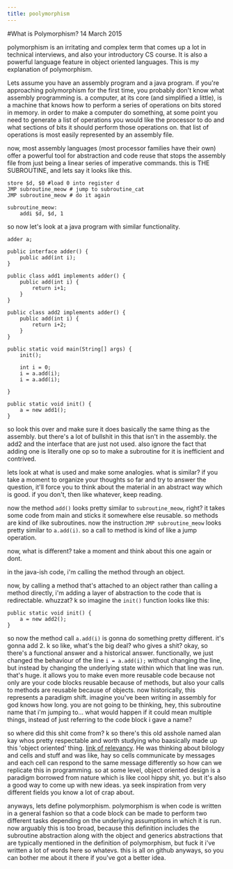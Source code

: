 ```yaml
---
title: poolymorphism
---
```


#What is Polymorphism?  14 March 2015

polymorphism is an irritating and complex term that comes up a lot in technical interviews, and also your introductory CS course.  It is also a powerful language feature in object oriented languages.  This is my explanation of polymorphism.

Lets assume you have an assembly program and a java program.  if you're approaching polymorphism for the first time, you probably don't know what assembly programming is.  a computer, at its core (and simplified a little), is a machine that knows how to perform a series of operations on bits stored in memory.  in order to make a computer do something, at some point you need to generate a list of operations you would like the processor to do and what sections of bits it should perform those operations on.  that list of operations is most easily represented by an assembly file.

now, most assembly languages (most processor families have their own) offer a powerful tool for abstraction and code reuse that stops the assembly file from just being a linear series of imperative commands.  this is THE SUBROUTINE, and lets say it looks like this.

    store $d, $0 #load 0 into register d
    JMP subroutine_meow # jump to subroutine_cat
    JMP subroutine_meow # do it again

    subroutine_meow:
        addi $d, $d, 1 

so now let's look at a java program with similar functionality.

    adder a;

    public interface adder() {
        public add(int i);
    }

    public class add1 implements adder() {
        public add(int i) {
            return i+1;
        }
    }

    public class add2 implements adder() {
        public add(int i) {
            return i+2;
        }
    }

    public static void main(String[] args) {
        init();

        int i = 0;
        i = a.add(i);
        i = a.add(i);

    }

    public static void init() {
        a = new add1();
    }

so look this over and make sure it does basically the same thing as the assembly.  but there's a lot of bullshit in this that isn't in the assembly.  the add2 and the interface that are just not used.  also ignore the fact that adding one is literally one op so to make a subroutine for it is inefficient and contrived.

lets look at what is used and make some analogies.  what is similar?  if you take a moment to organize your thoughts so far and try to answer the question, it'll force you to think about the material in an abstract way which is good.  if you don't, then like whatever, keep reading.

now the method `add()` looks pretty similar to `subroutine_meow`, right?  it takes some code from main and sticks it somewhere else reusable.  so methods are kind of ilke subroutines.  now the instruction `JMP subroutine_meow` looks pretty similar to `a.add(i)`.  so a call to method is kind of like a jump operation.

now, what is different?  take a moment and think about this one again or dont.

in the java-ish code, i'm calling the method through an object.

now, by calling a method that's attached to an object rather than calling a method directly, i'm adding a layer of abstraction to the code that is redirectable.  whuzzat?  k so imagine the `init()` function looks like this:

    public static void init() {
        a = new add2();
    }

so now the method call `a.add(i)` is gonna do something pretty different.  it's gonna add 2.  k so like, what's the big deal?  who gives a shit?  okay, so there's a functional answer and a historical answer.  functionally, we just changed the behaviour of the line `i = a.add(i);` without changing the line, but instead by changing the underlying state within which that line was run.  that's huge.  it allows you to make even more reusable code because not only are your code blocks reusable because of methods, but also your calls to methods are reusable because of objects.  now historically, this represents a paradigm shift.  imagine you've been writing in assembly for god knows how long.  you are not going to be thinking, hey, this subroutine name that i'm jumping to... what would happen if it could mean multiple things, instead of just referring to the code block i gave a name?

so where did this shit come from?  k so there's this old asshole named alan kay whos pretty respectable and worth studying who baasically made up this 'object oriented' thing.  [link of relevancy](http://userpage.fu-berlin.de/~ram/pub/pub_jf47ht81Ht/doc_kay_oop_en).  He was thinking about bilology and cells and stuff and was like, hay so cells communicate by messages and each cell can respond to the same message differently so how can we replicate this in programming.  so at some level, object oriented design is a paradigm borrowed from nature which is like cool hippy shit, yo.  but it's also a good way to come up with new ideas.  ya seek inspiration from very different fields you know a lot of crap about.

anyways, lets define polymorphism.  polymorphism is when code is written in a general fashion so that a code block can be made to perform two different tasks depending on the underlying assumptions in which it is run.  now arguably this is too broad, because this definition includes the subroutine abstraction along with the object and generics abstractions that are typically mentioned in the definition of polymorphism, but fuck it i've written a lot of words here so whatevs.  this is all on github anyways, so you can bother me about it there if you've got a better idea.
